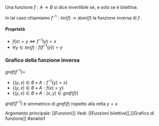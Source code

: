 Una funzione $f: A\to B$ si dice invertibile se, e solo se è biiettiva.

In tal caso chiamiamo $f^{-1}: Im(f)\to dom(f)$ la funzione inversa di $f$ .

#### Proprietà
- $f(x)=y \iff f^{-1}(y)=x$
- $\forall y\in Im(f)$ : $f(f^{-1}(y))=y$

### Grafico della funzione inversa
$graf(f^{-1})=$
- $\{ (y,x)\in B\times A: f^{-1}(y)=x \}$
- $\{ (y,x)\in B\times A: f(x)=y \}$
- $\{ (y,x)\in B\times A: (x,y)\in graf(f) \}$

$graf(f^{-1})$ è simmetrico di $graf(f)$ rispetto alla retta $y=x$ 

Argomento principale: [[Funzioni]]
Vedi: [[Funzioni biiettive]],[[Grafico  di funzione]]
#analisi1 